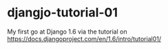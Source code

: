 # djangjo-tutorial-01
My first go at Django 1.6 via the tutorial on https://docs.djangoproject.com/en/1.6/intro/tutorial01/

